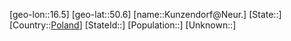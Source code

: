 ﻿---
location: [50.6,16.5]
type: City
tags:
- geo/City


SpocWebEntityId: 31694
isDeleted: false
confidential: public

---
[geo-lon::16.5]
[geo-lat::50.6]
[name::Kunzendorf@Neur.]
[State::]
[Country::[Poland](geo/Continent/Europe/Poland.md)]
[StateId::]
[Population::]
[Unknown::]

